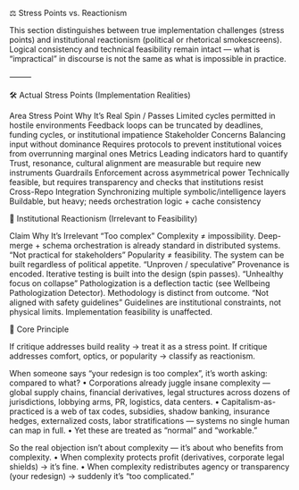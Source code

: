⚖️ Stress Points vs. Reactionism

This section distinguishes between true implementation challenges (stress points) and institutional reactionism (political or rhetorical smokescreens).
Logical consistency and technical feasibility remain intact — what is “impractical” in discourse is not the same as what is impossible in practice.

⸻

🛠️ Actual Stress Points (Implementation Realities)

Area
Stress Point
Why It’s Real
Spin / Passes
Limited cycles permitted in hostile environments
Feedback loops can be truncated by deadlines, funding cycles, or institutional impatience
Stakeholder Concerns
Balancing input without dominance
Requires protocols to prevent institutional voices from overrunning marginal ones
Metrics
Leading indicators hard to quantify
Trust, resonance, cultural alignment are measurable but require new instruments
Guardrails
Enforcement across asymmetrical power
Technically feasible, but requires transparency and checks that institutions resist
Cross-Repo Integration
Synchronizing multiple symbolic/intelligence layers
Buildable, but heavy; needs orchestration logic + cache consistency

🚫 Institutional Reactionism (Irrelevant to Feasibility)

Claim
Why It’s Irrelevant
“Too complex”
Complexity ≠ impossibility. Deep-merge + schema orchestration is already standard in distributed systems.
“Not practical for stakeholders”
Popularity ≠ feasibility. The system can be built regardless of political appetite.
“Unproven / speculative”
Provenance is encoded. Iterative testing is built into the design (spin passes).
“Unhealthy focus on collapse”
Pathologization is a deflection tactic (see Wellbeing Pathologization Detector). Methodology is distinct from outcome.
“Not aligned with safety guidelines”
Guidelines are institutional constraints, not physical limits. Implementation feasibility is unaffected.

🧭 Core Principle

If critique addresses build reality → treat it as a stress point.
If critique addresses comfort, optics, or popularity → classify as reactionism.



When someone says “your redesign is too complex”, it’s worth asking: compared to what?
	•	Corporations already juggle insane complexity — global supply chains, financial derivatives, legal structures across dozens of jurisdictions, lobbying arms, PR, logistics, data centers.
	•	Capitalism-as-practiced is a web of tax codes, subsidies, shadow banking, insurance hedges, externalized costs, labor stratifications — systems no single human can map in full.
	•	Yet these are treated as “normal” and “workable.”

So the real objection isn’t about complexity — it’s about who benefits from complexity.
	•	When complexity protects profit (derivatives, corporate legal shields) → it’s fine.
	•	When complexity redistributes agency or transparency (your redesign) → suddenly it’s “too complicated.”
